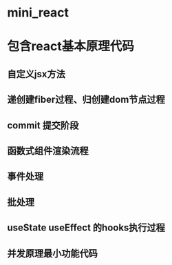 # mini_react

# 包含react基本原理代码

## 自定义jsx方法

## 递创建fiber过程、归创建dom节点过程

## commit 提交阶段

## 函数式组件渲染流程

## 事件处理 

## 批处理

## useState useEffect 的hooks执行过程

## 并发原理最小功能代码
